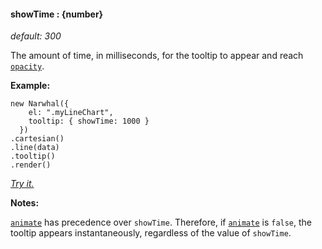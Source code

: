 #### **showTime** : {number}

*default: 300* 

The amount of time, in milliseconds, for the tooltip to appear and reach [`opacity`](#config_config.tooltip.opacity).

**Example:**

	new Narwhal({
	    el: ".myLineChart",
	    tooltip: { showTime: 1000 }
	  })
	.cartesian()
	.line(data)
	.tooltip()
	.render() 

*[Try it.](http://jsfiddle.net/forio/Xb8Y6/)*

**Notes:**

[`animate`](#config_config.tooltip.animate) has precedence over `showTime`. Therefore, if [`animate`](#config_config.tooltip.animate) is `false`, the tooltip appears instantaneously, regardless of the value of `showTime`.



